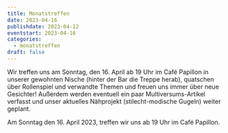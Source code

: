 ```yaml
---
title: Monatstreffen
date: 2023-04-16
publishdate: 2023-04-12
eventstart: 2023-04-16
categories:
  - monatstreffen
draft: false
---
```

Wir treffen uns am Sonntag, den 16. April ab 19 Uhr im Café Papillon in unserer gewohnten Nische (hinter der Bar die Treppe herab), quatschen über Rollenspiel und verwandte Themen und freuen uns immer über neue Gesichter! Außerdem werden eventuell ein paar Multiversums-Artikel verfasst und unser aktuelles Nähprojekt (stilecht-modische Gugeln) weiter geplant.

Am Sonntag den 16. April 2023, treffen wir uns ab 19 Uhr im Café Papillon. 

